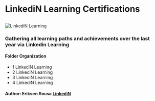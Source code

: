 # LinkediN Learning Certifications

## 
![LinkediN Learning](https://github.com/eriksensousa/LinkediN_Learning_Certifications/assets/126014537/ee7ea1c4-f533-42ad-8a46-f4ba7920f91c)

### Gathering all learning paths and achievements over the last year via Linkedin Learning

#### Folder Organization

- 1 LinkediN Learning
- 2 LinkediN Learning
- 3 LinkediN Learning
- 4 LinkediN Learning


#### Author: Eriksen Sousa [LinkediN](https://www.linkedin.com/in/eriksensousa)
